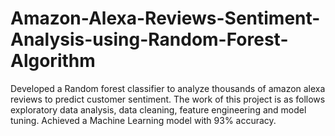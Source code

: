 # Amazon-Alexa-Reviews-Sentiment-Analysis-using-Random-Forest-Algorithm

Developed a Random forest classifier to analyze thousands of amazon alexa reviews to predict customer sentiment. 
The work of this project is as follows exploratory data analysis, data cleaning, feature engineering and model tuning. 
Achieved a Machine Learning model with 93% accuracy.

